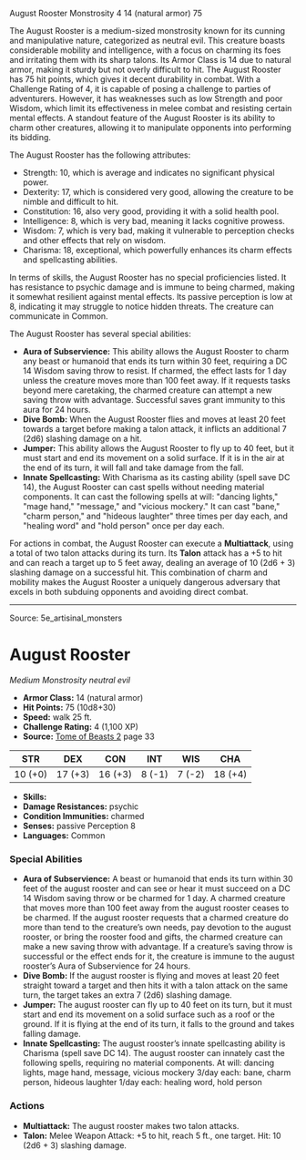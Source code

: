 <MonsterName/>August Rooster</MonsterName>
<CreatureType/>Monstrosity</CreatureType>
<CR/>4</CR>
<AC/>14 (natural armor)</AC>
<HP/>75</HP>
<summary>The August Rooster is a medium-sized monstrosity known for its cunning and manipulative nature, categorized as neutral evil. This creature boasts considerable mobility and intelligence, with a focus on charming its foes and irritating them with its sharp talons. Its Armor Class is 14 due to natural armor, making it sturdy but not overly difficult to hit. The August Rooster has 75 hit points, which gives it decent durability in combat. With a Challenge Rating of 4, it is capable of posing a challenge to parties of adventurers. However, it has weaknesses such as low Strength and poor Wisdom, which limit its effectiveness in melee combat and resisting certain mental effects. A standout feature of the August Rooster is its ability to charm other creatures, allowing it to manipulate opponents into performing its bidding.</summary>

<detail>

The August Rooster has the following attributes: 
- Strength: 10, which is average and indicates no significant physical power.
- Dexterity: 17, which is considered very good, allowing the creature to be nimble and difficult to hit.
- Constitution: 16, also very good, providing it with a solid health pool.
- Intelligence: 8, which is very bad, meaning it lacks cognitive prowess.
- Wisdom: 7, which is very bad, making it vulnerable to perception checks and other effects that rely on wisdom.
- Charisma: 18, exceptional, which powerfully enhances its charm effects and spellcasting abilities.

In terms of skills, the August Rooster has no special proficiencies listed. It has resistance to psychic damage and is immune to being charmed, making it somewhat resilient against mental effects. Its passive perception is low at 8, indicating it may struggle to notice hidden threats. The creature can communicate in Common.

The August Rooster has several special abilities:
- **Aura of Subservience:** This ability allows the August Rooster to charm any beast or humanoid that ends its turn within 30 feet, requiring a DC 14 Wisdom saving throw to resist. If charmed, the effect lasts for 1 day unless the creature moves more than 100 feet away. If it requests tasks beyond mere caretaking, the charmed creature can attempt a new saving throw with advantage. Successful saves grant immunity to this aura for 24 hours.
- **Dive Bomb:** When the August Rooster flies and moves at least 20 feet towards a target before making a talon attack, it inflicts an additional 7 (2d6) slashing damage on a hit.
- **Jumper:** This ability allows the August Rooster to fly up to 40 feet, but it must start and end its movement on a solid surface. If it is in the air at the end of its turn, it will fall and take damage from the fall.
- **Innate Spellcasting:** With Charisma as its casting ability (spell save DC 14), the August Rooster can cast spells without needing material components. It can cast the following spells at will: "dancing lights," "mage hand," "message," and "vicious mockery." It can cast "bane," "charm person," and "hideous laughter" three times per day each, and "healing word" and "hold person" once per day each.

For actions in combat, the August Rooster can execute a **Multiattack**, using a total of two talon attacks during its turn. Its **Talon** attack has a +5 to hit and can reach a target up to 5 feet away, dealing an average of 10 (2d6 + 3) slashing damage on a successful hit. This combination of charm and mobility makes the August Rooster a uniquely dangerous adversary that excels in both subduing opponents and avoiding direct combat.</detail>



---

Source: 5e_artisinal_monsters

# August Rooster

*Medium* *Monstrosity* *neutral evil*

- **Armor Class:** 14 (natural armor)
- **Hit Points:** 75 (10d8+30)
- **Speed:** walk 25 ft.
- **Challenge Rating:** 4 (1,100 XP)
- **Source:** [Tome of Beasts 2](https://koboldpress.com/kpstore/product/tome-of-beasts-2-for-5th-edition) page 33

| STR | DEX | CON | INT | WIS | CHA |
| --- | --- | --- | --- | --- | --- |
| 10 (+0) | 17 (+3) | 16 (+3) | 8 (-1) | 7 (-2) | 18 (+4) |

- **Skills:** 
- **Damage Resistances:** psychic
- **Condition Immunities:** charmed
- **Senses:** passive Perception 8
- **Languages:** Common

### Special Abilities

- **Aura of Subservience:** A beast or humanoid that ends its turn within 30 feet of the august rooster and can see or hear it must succeed on a DC 14 Wisdom saving throw or be charmed for 1 day. A charmed creature that moves more than 100 feet away from the august rooster ceases to be charmed. If the august rooster requests that a charmed creature do more than tend to the creature’s own needs, pay devotion to the august rooster, or bring the rooster food and gifts, the charmed creature can make a new saving throw with advantage. If a creature’s saving throw is successful or the effect ends for it, the creature is immune to the august rooster’s Aura of Subservience for 24 hours.
- **Dive Bomb:** If the august rooster is flying and moves at least 20 feet straight toward a target and then hits it with a talon attack on the same turn, the target takes an extra 7 (2d6) slashing damage.
- **Jumper:** The august rooster can fly up to 40 feet on its turn, but it must start and end its movement on a solid surface such as a roof or the ground. If it is flying at the end of its turn, it falls to the ground and takes falling damage.
- **Innate Spellcasting:** The august rooster’s innate spellcasting ability is Charisma (spell save DC 14). The august rooster can innately cast the following spells, requiring no material components.
At will: dancing lights, mage hand, message, vicious mockery
3/day each: bane, charm person, hideous laughter
1/day each: healing word, hold person

### Actions

- **Multiattack:** The august rooster makes two talon attacks.
- **Talon:** Melee Weapon Attack: +5 to hit, reach 5 ft., one target. Hit: 10 (2d6 + 3) slashing damage.




